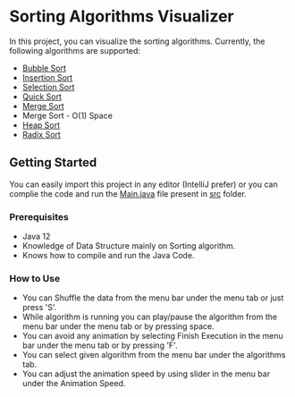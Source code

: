 # Sorting Algorithms Visualizer
In this project, you can visualize the sorting algorithms.
Currently, the following algorithms are supported:
* [Bubble Sort](https://www.geeksforgeeks.org/bubble-sort)
* [Insertion Sort](https://www.geeksforgeeks.org/insertion-sort)
* [Selection Sort](https://www.geeksforgeeks.org/selection-sort)
* [Quick Sort](https://www.geeksforgeeks.org/quick-sort)
* [Merge Sort](https://www.geeksforgeeks.org/merge-sort)
* Merge Sort - O(1) Space
* [Heap Sort](https://www.geeksforgeeks.org/heap-sort)
* [Radix Sort](https://www.geeksforgeeks.org/radix-sort)

## Getting Started
You can easily import this project in any editor (IntelliJ prefer) or you can complie the code and run the [Main.java](https://github.com/robingaur/Sorting-Algorithms-Visualizer/blob/master/src/Main.java) file present in [src](https://github.com/robingaur/Sorting-Algorithms-Visualizer/blob/master/src) folder.

### Prerequisites

* Java 12
* Knowledge of Data Structure mainly on Sorting algorithm.
* Knows how to compile and run the Java Code.

### How to Use
* You can Shuffle the data from the menu bar under the menu tab or just press 'S'.
* While algorithm is running you can play/pause the algorithm from the menu bar under the menu tab or by pressing space.
* You can avoid any animation by selecting Finish Execution in the menu bar under the menu tab or by pressing 'F'.
* You can select given algorithm from the menu bar under the algorithms tab.
* You can adjust the animation speed by using slider in the menu bar under the Animation Speed.
